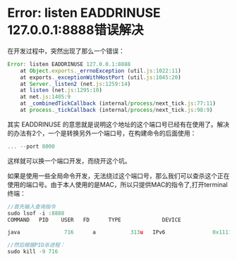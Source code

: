 #  Error: listen EADDRINUSE 127.0.0.1:8888错误解决

在开发过程中，突然出现了那么一个错误：

```js
Error: listen EADDRINUSE 127.0.0.1:8888
    at Object.exports._errnoException (util.js:1022:11)
    at exports._exceptionWithHostPort (util.js:1045:20)
    at Server._listen2 (net.js:1259:14)
    at listen (net.js:1295:10)
    at net.js:1405:9
    at _combinedTickCallback (internal/process/next_tick.js:77:11)
    at process._tickCallback (internal/process/next_tick.js:98:9)
```



其实 EADDRINUSE 的意思就是说明这个地址的这个端口号已经有在使用了。解决的办法有2个，一个是转换另外一个端口号，在构建命令的后面使用：

```js
... --port 8000
```

这样就可以换一个端口开发，而绕开这个坑。



如果是使用一些全局命令开发，无法绕过这个端口号，那么我们可以查杀这个正在使用的端口号。由于本人使用的是MAC，所以只提供MAC的指令了,打开terminal终端：

```js
//首先输入查询指令
sudo lsof -i :8888
COMMAND   PID    USER   FD      TYPE             DEVICE                      SIZE/OFF      NODE       NAME

java              716      a           313u   IPv6               0x1111111111111     0t0                    TCP        *:cslistener (LISTEN)

//然后根据PID杀进程：
sudo kill -9 716
```



